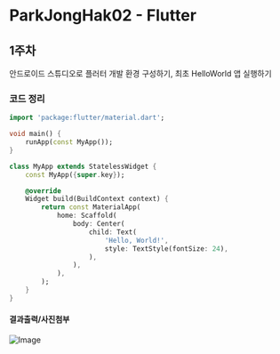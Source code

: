 # ParkJongHak02 - Flutter


## 1주차     
안드로이드 스튜디오로 플러터 개발 환경 구성하기, 최초 HelloWorld 앱 실행하기


### 코드 정리
```dart
import 'package:flutter/material.dart';

void main() {
    runApp(const MyApp());
}

class MyApp extends StatelessWidget {
    const MyApp({super.key});

    @override
    Widget build(BuildContext context) {
        return const MaterialApp(
            home: Scaffold(
                body: Center(
                    child: Text(
                        'Hello, World!',
                        style: TextStyle(fontSize: 24),
                    ),
                ),
            ),
        );
    }
}
```

#### 결과출력/사진첨부
![Image](https://github.com/user-attachments/assets/df6ba87a-4319-46e0-aab3-f54e1b89bb3d)
